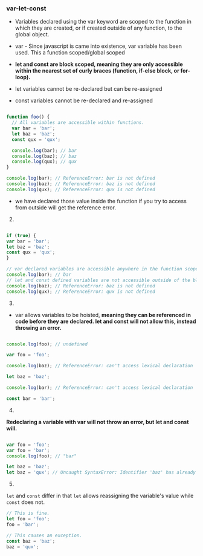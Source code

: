 ### var-let-const


- Variables declared using the var keyword are scoped to the function in which they are created, or if created outside of any function, to the global object.

- var - Since javascript is came into existence, var variable has been used. This a function scoped/global scoped

- **let and const are block scoped, meaning they are only accessible within the nearest set of curly braces (function, if-else block, or for-loop).**

- let variables cannot be re-declared but can be re-assigned
- const variables cannot be re-declared and re-assigned


  
```javascript

function foo() {
  // All variables are accessible within functions.
  var bar = 'bar';
  let baz = 'baz';
  const qux = 'qux';

  console.log(bar); // bar
  console.log(baz); // baz
  console.log(qux); // qux
}

console.log(bar); // ReferenceError: bar is not defined
console.log(baz); // ReferenceError: baz is not defined
console.log(qux); // ReferenceError: qux is not defined

```


- we have declared those value inside the function if you try to access from outside will get the reference error.

2)
  ```javascript

if (true) {
  var bar = 'bar';
  let baz = 'baz';
  const qux = 'qux';
}

// var declared variables are accessible anywhere in the function scope.
console.log(bar); // bar
// let and const defined variables are not accessible outside of the block they were defined in.
console.log(baz); // ReferenceError: baz is not defined
console.log(qux); // ReferenceError: qux is not defined

```

3)

- var allows variables to be hoisted, **meaning they can be referenced in code before they are declared. let and const will not allow this, instead throwing an error.**

```javascript

console.log(foo); // undefined

var foo = 'foo';

console.log(baz); // ReferenceError: can't access lexical declaration 'baz' before initialization

let baz = 'baz';

console.log(bar); // ReferenceError: can't access lexical declaration 'bar' before initialization

const bar = 'bar';
```

4)
**Redeclaring a variable with var will not throw an error, but let and const will.**


```javascript

var foo = 'foo';
var foo = 'bar';
console.log(foo); // "bar"

let baz = 'baz';
let baz = 'qux'; // Uncaught SyntaxError: Identifier 'baz' has already been declared
```

5)
`let` and `const` differ in that `let` allows reassigning the variable's value while `const` does not.

```javascript
// This is fine.
let foo = 'foo';
foo = 'bar';

// This causes an exception.
const baz = 'baz';
baz = 'qux';
```
